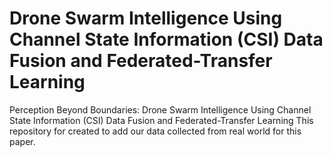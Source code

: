 # Drone Swarm Intelligence Using Channel State Information (CSI) Data Fusion and Federated-Transfer Learning
Perception Beyond Boundaries: Drone Swarm Intelligence Using Channel State Information (CSI) Data Fusion and Federated-Transfer Learning
This repository for created to add our data collected from real world for this paper. 
